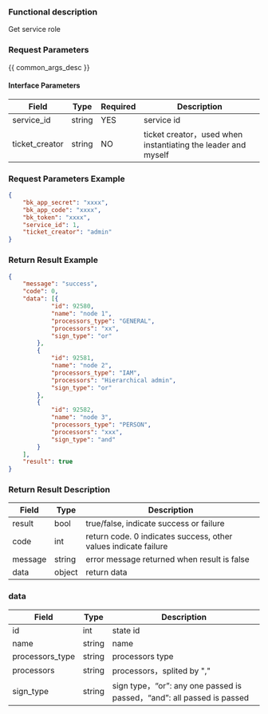 ### Functional description

Get service role

### Request Parameters

{{ common_args_desc }}

#### Interface Parameters

| Field        | Type     | Required  | Description                         |
| --------- | ------ | --- | -------------------------- |
| service_id | string    | YES   | service id |
| ticket_creator     | string    | NO   | ticket creator，used when instantiating the leader and myself |


### Request Parameters Example

```json
{  
    "bk_app_secret": "xxxx", 
    "bk_app_code": "xxxx", 
    "bk_token": "xxxx",
    "service_id": 1,
    "ticket_creator": "admin"
}  
```

### Return Result Example

```json
{
	"message": "success",
	"code": 0,
	"data": [{
			"id": 92580,
			"name": "node 1",
			"processors_type": "GENERAL",
			"processors": "xx",
			"sign_type": "or"
		},
		{
			"id": 92581,
			"name": "node 2",
			"processors_type": "IAM",
			"processors": "Hierarchical admin",
			"sign_type": "or"
		},
		{
			"id": 92582,
			"name": "node 3",
			"processors_type": "PERSON",
			"processors": "xxx",
			"sign_type": "and"
		}
	],
	"result": true
}

```

### Return Result Description

| Field      | Type        | Description       |
| ------- | --------- | ----------------------- |
| result  | bool      | true/false, indicate success or failure   |
| code    | int       | return code. 0 indicates success, other values indicate failure       |
| message | string    | error message returned when result is false                    |
| data    | object | return data |


### data

| Field      | Type        | Description       |
| ------- | --------- | ----------------------- |
| id  | int      | state id   |
| name  | string      | name   |
| processors_type  | string      | processors type   |
| processors  | string      | processors，splited by ","  |
| sign_type  | string      |sign type，“or”: any one passed is passed，“and”: all passed is passed |
